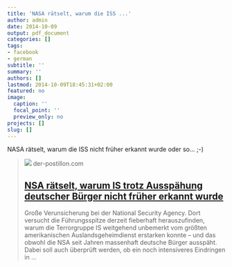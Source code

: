 ```yaml
---
title: 'NASA rätselt, warum die ISS ...'
author: admin
date: 2014-10-09
output: pdf_document
categories: []
tags:
- facebook
- german
subtitle: ''
summary: ''
authors: []
lastmod: 2014-10-09T18:45:31+02:00
featured: no
image:
  caption: ''
  focal_point: ''
  preview_only: no
projects: []
slug: []
---
```

NASA rätselt, warum die ISS nicht früher erkannt wurde oder so... ;-)
> [![](https://4.bp.blogspot.com/-0eCkferbmS0/VDUcxq_Qz4I/AAAAAAAAb5M/q6U0IQbKXnw/w1200-h630-p-k-no-nu/shutterstock_72385465.jpg)](http://www.der-postillon.com/2014/10/nsa-ratselt-warum-is-trotz-ausspahung.html)
> der-postillon.com
> ## [NSA rätselt, warum IS trotz Ausspähung deutscher Bürger nicht früher erkannt wurde](http://www.der-postillon.com/2014/10/nsa-ratselt-warum-is-trotz-ausspahung.html)
>
>Große Verunsicherung bei der National Security Agency. Dort versucht die Führungsspitze derzeit fieberhaft herauszufinden, warum die Terrorgruppe IS weitgehend unbemerkt vom größten amerikanischen Auslandsgeheimdienst erstarken konnte – und das obwohl die NSA seit Jahren massenhaft deutsche Bürger ausspäht. Dabei soll auch überprüft werden, ob ein noch intensiveres Eindringen in ...

